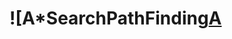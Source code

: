 # ![A*SearchPathFinding[A](https://user-images.githubusercontent.com/42945839/142282668-7563f58a-4db2-4d60-acfa-83cc3c31af2b.png)
